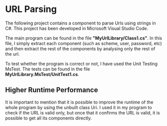 <h1>URL Parsing</h1>

The following project contains a component to parse Urls using strings in C#. This project has been developed in Microsoft Visual Studio Code.

The main program can be found in the file <strong>"MyUrlLibrary/Class1.cs"</strong>. In this file, I simply extract each component (such as scheme, user, password, etc) and then extract the rest of the components by analysing only the rest of the url.

To test whether the program is correct or not, I have used the Unit Testing MsTest. The tests can be found in the file <strong>MyUrlLibrary.MsTest/UnitTest1.cs</strong>.

<h2>Higher Runtime Performance</h2>

It is important to mention that it is possible to improve the runtime of the whole program by using the unbuilt class Uri. I used it in my program to check if the URL is valid only, but once that it confirms the URL is valid, it is possible to get all its components directly. 
